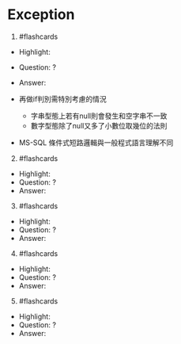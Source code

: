 # Exception


1. #flashcards 
- Highlight:
- Question:
?
- Answer:

- 再做if判別需特別考慮的情況
  - 字串型態上若有null則會發生和空字串不一致
  - 數字型態除了null又多了小數位取幾位的法則
- MS-SQL 條件式短路邏輯與一般程式語言理解不同


2. #flashcards 
- Highlight:
- Question:
?
- Answer:

3. #flashcards 
- Highlight:
- Question:
?
- Answer:

4. #flashcards 
- Highlight:
- Question:
?
- Answer:

5. #flashcards 
- Highlight:
- Question:
?
- Answer:



